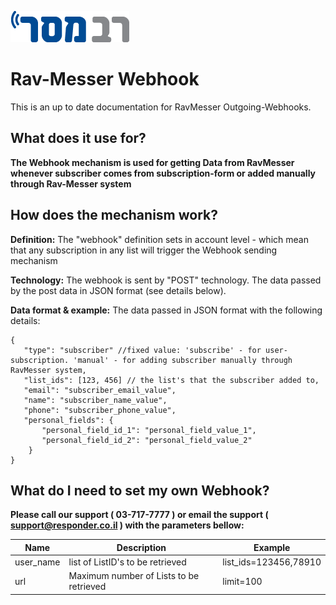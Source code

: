 
![RavMesser](https://raw.githubusercontent.com/responder/webhook/master/ravmesser_logo.png)
# Rav-Messer Webhook

This is an up to date documentation for RavMesser Outgoing-Webhooks.



## What does it use for? ##

**The Webhook mechanism is used for getting Data from RavMesser whenever subscriber comes from subscription-form or added manually through Rav-Messer system**


## How does the mechanism work? ##

**Definition:** The "webhook" definition sets in account level - which mean that any subscription in any list will trigger the Webhook sending mechanism

**Technology:** The webhook is sent by "POST" technology. The data passed by the post data in JSON format (see details below).

**Data format & example:** The data passed in JSON format with the following details:


    {
       "type": "subscriber" //fixed value: 'subscribe' - for user-subscription. 'manual' - for adding subscriber manually through RavMesser system,
       "list_ids": [123, 456] // the list's that the subscriber added to,
       "email": "subscriber_email_value",
       "name": "subscriber_name_value",
       "phone": "subscriber_phone_value",
       "personal_fields": {
           "personal_field_id_1": "personal_field_value_1",
           "personal_field_id_2": "personal_field_value_2"
        }
    }


## What do I need to set my own Webhook? ##

**Please call our support ( 03-717-7777 ) or email the support ( support@responder.co.il ) with the parameters bellow:**

  | Name     | Description | Example     |
  | ---------|-------------|-------------|
  | user_name | list of ListID's to be retrieved | list_ids=123456,78910 |
  | url  | Maximum number of Lists to be retrieved | limit=100 |

